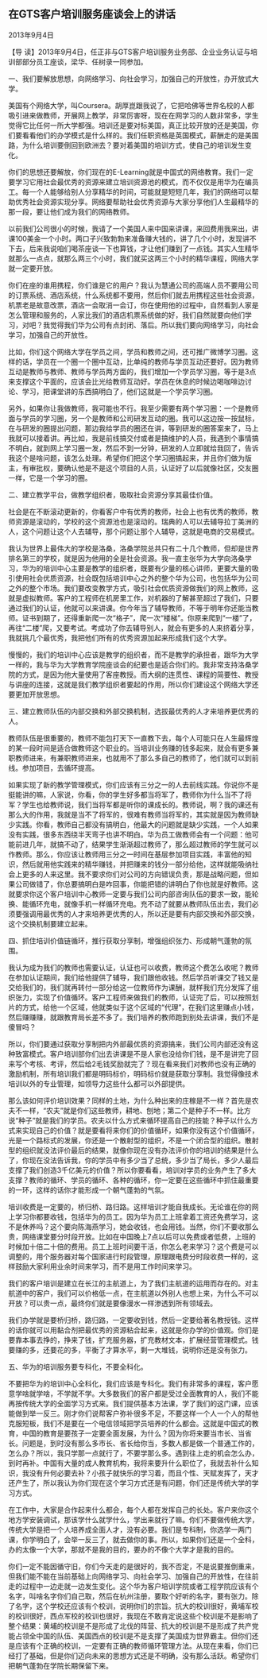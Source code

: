 ## 在GTS客户培训服务座谈会上的讲话

2013年9月4日



【导  读】2013年9月4日，任正非与GTS客户培训服务业务部、企业业务认证与培训部部分员工座谈，梁华、任树录一同参加。



一、我们要解放思想，向网络学习、向社会学习，加强自己的开放性，办开放式大学。

美国有个网络大学，叫Coursera。胡厚崑跟我说了，它把哈佛等世界名校的人都吸引进来做教师，开展网上教学，非常厉害呀，现在在网学习的人数非常多，学生觉得它比任何一所大学都强。培训还是要对标美国，真正比较开放的还是美国，你们要看看他们的办学模式是什么样的。我们任职资格是英国模式，薪酬走的是美国路，为什么培训要倒回到欧洲去？要对着美国的培训方式，使自己的培训发生变化。

你们的思想还要解放，你们现在的E-Learning就是中国式的网络教育。我们一定要学习它用社会最优秀的资源来建立培训资源池的模式，而不仅仅是用华为在编员工。每一个人能够给别人分享精华的时间，可能就是短短几年，我们的网络可以帮助优秀社会资源实现分享。网络要帮助社会优秀资源与大家分享他们人生最精华的那一段，要让他们成为我们的网络教师。

以前我们公司很小的时候，我请了一个美国人来中国来讲课，来回费用我来出，讲课100美金一个小时。两口子兴致勃勃来准备赚大钱的，讲了几个小时，发现讲不下去，后来我说咱们喝茶座谈一下也算钱，才让他们赚到了一点钱。其实人生精华就那么一点点，就那么两三个小时，我们就买这两三个小时的精华课程，网络大学就一定要开放。

你们在座的谁用携程，你们谁是它的用户？我认为慧通公司的高端人员不要用公司的订票系统、酒店系统，什么系统都不要用，然后你们就去用携程这些社会资源，机票老是故意改票，酒店一会取消一会订，你在使用他的过程中，自然看到人家是怎么管理和服务的，人家比我们的酒店机票系统做的好，我们自然就要向他们学习，对吧？我觉得我们华为公司有点封闭、落后。所以我们要向网络学习，向社会学习，加强自己的开放性。

比如，你们这个网络大学在学员之间，学员和教师之间，还可推广微博学习圈。这样的话，学员在一个圈一个圈中互动，比单纯的教师与学员互动还要好。因为教师互动是教师与教师、教师与学员两方面的，我们增加一个学员学习圈，等于是3点来支撑这个平面的，应该会比光给教师互动好。学员在休息的时候边喝咖啡边讨论、学习，把课堂讲的东西搞明白了，他们这就是一个学员学习圈。

另外，如果你让我做教师，我可能也不行。我至少需要有两个学习圈：一个是教师面与学员的学习圈，另一个是教师和公司研发互动的圈。我可以这边按一按鼠标，在与研发的圈提出问题，那边我给学员的圈还在讲，等到研发的圈答案来了，马上我就可以接着讲。再比如，我是前线搞交付或者是搞维护的人员，我遇到个事情搞不明白，就到网上学习圈一发，然后不到一分钟，研发的人立即就给我回了，告诉我这个是啥问题，该怎么处理。希望你们把这个学习圈搞起来，并且你们做为版主，有审批权，要确认他是不是这个项目的人员，认证好了以后就像社区，交友圈一样，它是一个学习的圈。

二、建立教学平台，做教学组织者，吸取社会资源分享其最佳价值。

社会是在不断滚动更新的，你看客户中有优秀的教师，社会上也有优秀的教师，教师资源是滚动的，学校的这个资源池也是滚动的。瑞典的人可以去辅导拉丁美洲的人，这个问题让这个人去辅导，那个问题让那个人辅导，这就是电商的交易模式。

我认为世界上最伟大的学校是洛桑，洛桑学院总共只有二十几个教师，但却是世界排名第三的学校，就是因为他用的全是社会资源。我一直主张华为大学向洛桑学习，华为的培训中心主要是教学的组织者，既要有少量的核心讲师，更要大量的吸引使用社会优质资源，社会既包括培训中心之外的整个华为公司，也包括华为公司之外的整个市场。我们要改变教学方式，吸引社会优质资源做我们的网上教师，这就是虚拟教师。客户的工程师在机房里工作，对机器的了解甚至超过了我们，只要通过我们的认证，他就可以来讲课。你今年当了辅导教师，不等于明年你还能当教师。证书到期了，还得重新爬一次“格子”，爬一次“楼梯”。你原来爬到“一楼”了，再往“二楼”爬，又要考试。考成功了你去辅导别人，就会有更多的人来挤着分享，我就挑几个最优秀，我把他们所有的优秀资源加起来形成我们这个大学。

慢慢的，我们的培训中心应该是教学的组织者，而不是教学的承担者，跟华为大学一样的，我与华为大学教育学院座谈会的纪要也是适合你们的。我非常支持洛桑学院的方式，是因为他大量使用了客座教授。而大纲的连贯性、课程的简要性、教授与讲座的连接，这就是我们教学组织者要起的作用，所以你们建设这个网络大学还要更加开放思想。

三、建立教师队伍的内部交换和外部交换机制，选拔最优秀的人才来培养更优秀的人。

教师队伍是很重要的，教师不能包打天下一直教下去，每个人可能只在人生最辉煌的某一段时间是适合做教师这个职业的。当培训业务赚的钱多起来，就会有更多兼职教师进来，有兼职教师进来，也就用不了那么多自己的教师了，他们就可以到前线。参加项目，去循环提高。

如果实现了新的教学管理模式，你们应该有三分之一的人去前线实践。你说你不是挺能讲的嘛，人家说，你看，你的学生好多都当将军了，教师你为什么当不了将军？学生也给教师说，我们当将军都是听你的课成长的。教师说，啊？我的课还有那么大的作用，我就是当不了将军的，很难有教师当将军的，其实就是因为教师缺少实践。你看，教师自己都没有搞明白，他最大的问题就是缺少实践，一个人如果没有实践，很多东西绕半天弯子也讲不明白。华为员工做教师会有一个问题：他可能前进几年，就搞不动了，结果学生渐渐超过教师了，那么超过教师的学生就可以作教师。那么，你应该让教师用三分之一时间在基层参加项目实践，丰富他的知识，然后就用他实践来的精华赚钱，并把赚来的钱分一部分给他，这样就能吸纳社会上更多的人来这里。我不要求你们对公司的方向错误负责，那是战略问题，但如果公司做错了，你总要搞明白是咋回事，你能把错的讲明白了你也就是好教师。这就要求你这个客户培训中心教师一定要与我们公司内部咨询队伍的要求一致，能轮换、能循环充电，就像手机一样循环充电。充不动了就要从教师队伍出去，我们必须要强调用最优秀的人才来培养更优秀的人，所以还是要有内部交换和外部交换，这个交换机制要建立起来。

四、抓住培训价值链循环，推行获取分享制，增强组织张力、形成朝气蓬勃的氛围。

我认为成为我们的教师也需要认证，认证也可以收费，教师这个费怎么收呢？教师在参加认证期间，我们给他提供了辅导，我们跟他收钱。然后学员听课交了钱又是交给我们的，我们就再转付一部分给这一位教师作为课酬，就样我们充分发挥了组织张力，实现了价值循环。客户工程师来做我们的教师，认证完了后，可以按照划片的方式，给他一个区域，他就类似于这个区域的“代理”，在我们这里赚点小钱，然后赚赚赚，就跟教育局长差不多了。我们培养的教师跑到别处去讲课，我们不是傻冒吗？

所以，你们要通过获取分享制把内外部最优质的资源搞来，我们公司内部还没有这种致富模式。客户培训部你们出去讲课是不是人家也没给你们钱，是不是讲完了回来写个考核、考评，然后给2毛钱奖励就完了？现在看来我们对教师也没有正确的激励机制，所有培训我们都是明码标价，明码标价就是获取分享制。我觉得像技术培训以外的专业管理，如领导力这些什么都可以外部提供。

那么该如何评价培训效果？同样的土地，为什么种出来的庄稼是不一样？首先是农夫不一样，“农夫”就是你们这些教师，耕地、刨地；第二个是种子不一样。比方说“种子”就是我们的学员。农夫以什么方式来循环提高自己的技能？种子以什么方式来实现自己的价值？就是要看将来你们的价值循环，如果你没有这个价值循环，光是一个路标式的发展，你还是一个散射型的组织，不是一个闭合型的组织。散射型的组织就没法评价最后的结果，就像你现在没有办法评价你的培训的结果是什么了，你现在没法告诉我，你的学员中有多少当了总统，多少当了局长，多少人最后支撑了我们创造3千亿美元的价值？所以你要看看，培训对学员的业务产生了多大支撑？教师的循环、学员的循环、各种的循环，你一定要在这些循环中抓住最重要的一环，这样的话你才能形成一个朝气蓬勃的气氛。

培训收费是一定要的，桥归桥、路归路。这样培训才能自我成长。无论谁在你的网上学习你都要收钱，包括华为的员工。因为华为员工上班拿着工资还免费学习，这不是休养吗？这个要向陈海燕学习，她会收钱，也会用钱。当然，你们不要收那么贵，网络课堂要分时段开放。比如在中国晚上7点以后可以免费或者低费，上班的时候加十倍二十倍的费用。员工上班时间要干活，你怎么老来学习？这个费是可以调整的，用个服务器对每个国家进行时段管理，原理跟电费分时段收费一样的，这样鼓励大家利用业余时间来学习，而不是用工作时间来学习。

我们的客户培训是建立在长江的主航道上，为了我们主航道的运用而存在的。对主航道中的客户，我们可以价格低一点，在主航道以外别人也想上来，为什么不可以开放？可以贵一点，最终你们就是要像漫水一样渗透到所有领域去。

我们办学就是要桥归桥，路归路，一定要收到钱，然后一定要给著名教授钱。这样的话你就可以用黏合剂把最优秀的资源粘合起来，这就是你办学的价值观。你们是要靠本事去挣的，挣来了钱，扩充服务器，扩充教材文本，扩展经营管理模式。钱要赚的多，还要花的多，平衡了才算水平，剩一大堆钱，说明你还是没有张力。

五、华为的培训服务要专科化，不要全科化。

不要把华为的培训中心全科化，我们应该是专科化。我们有非常多的课程，客户愿意学啥就学啥，不学就不学。大多数我们的客户都是受过全面教育的人，我们不能再按传统大学的全面学习方式来。我们提供基本方法课，学了我们的这门课，应该能做到举一反三。刚才你们说帮客户弥补很多不足，不要这样一个人一个人的帮他克服短板，我们不是要在一个电信领域把学员培养的什么都会。这就是中国式的教育，中国的教育是要孩子一定要全面发展，为什么？因为你将来要当市长、当省长。问题是，到时没有那么多市长、省长给你当，多数人都是做一个普通工作的，怎么办？所以，我只学那一点就行了，不要学那么多。遇到往上走的机会怎么办，到时再补。中国有大量的成人教育机构，我将来要升什么职位了，我就去补什么知识，我没有升何必要去补？小孩子就快乐的学习着，而且个性、天赋发挥了，天才还产生了，所以我认为你们现在这个学习方式还是有问题，你们还是传统大学的学习方式。

在工作中，大家是合作起来什么都会，每个人都在发挥自己的长处。客户来你这个地方学安装调试，那该学什么就学什么，学出来就行了嘛。你们不要做传统大学，传统大学是把一个人培养成全面人才，没有必要。我们是专科制，你选学一两门课，你学明白了，会举一反三了，就去做你的事。所以，如果你们还是一个全科，办的太像一个大学，那就不是我的目的，要办的不像个大学才是我的目的。

你们一定不能因循守旧，你们今天走的是很好的，我不否定，不是说要推倒重来，但我们能不能在当前基础上向网络学习、向社会学习、加强自己的开放性，在往前走的过程中一边走就一边发生变化。这个华为客户培训学院或者工程学院应该有个名字，叫啥名字你们自己取，然后在杭州注册，要取个好听的名字，要有张力。除了名字，这个学校还应该有个校训，说明你们的宗旨。抗大的校训很好，黄埔军校的校训很好，西点军校的校训也很好，我现在不敢肯定说这些个校训是不是影响了整个结果：黄埔的校训是不是形成了北伐的阵营、抗大的校训是不是形成了共产党能占领全中国的队伍、美国西点的校训是不是支撑了美国成为世界霸主。但你们还是应该有个正确的校训，一定要有正确的教师循环管理方法。从现在来看，你们已经打了基础，但是你们迈向未来的思想方式还是不明确，没有那么活跃。希望你们把朝气蓬勃在学院长期保留下来。
